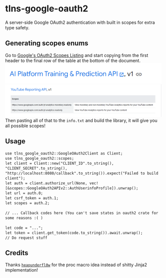 # tlns-google-oauth2

A server-side Google OAuth2 authentication with built in scopes for extra type safety.

## Generating scopes enums

Go to [Google's OAuth2 Scopes Listing](https://developers.google.com/identity/protocols/oauth2/scopes) and start copying from the first header to the final row of the table at the bottom of the document.  
![A picture showing the first blue header](./lmao.png)  
![A picture showing the last row of the table](./help.png)  
Then pasting all of that to the `info.txt` and build the library, it will give you all possible scopes!

## Usage

```rust,ignore
use tlns_google_oauth2::GoogleOAuth2Client as Client;
use tlns_google_oauth2::scopes;
let client = Client::new("CLIENT_ID".to_string(), "CLIENT_SECRET".to_string(), "http://localhost:8080/callback".to_string()).expect("Failed to build client");
let auth = client.authorize_url(None, vec![&scopes::GoogleOAuth2APIv2::AuthUserinfoProfile]).unwrap();
let url = auth.0;
let csrf_token = auth.1;
let scopes = auth.2;

// ... Callback codes here (You can't save states in oauth2 crate for some reasons :( )

let code = "...";
let token = client.get_token(code.to_string()).await.unwrap();
// Do request stuff
```

## Credits

Thanks [`heapunderfl0w`](https://github.com/heapunderfl0w) for the proc macro idea instead of shitty Jinja2 implementation!
